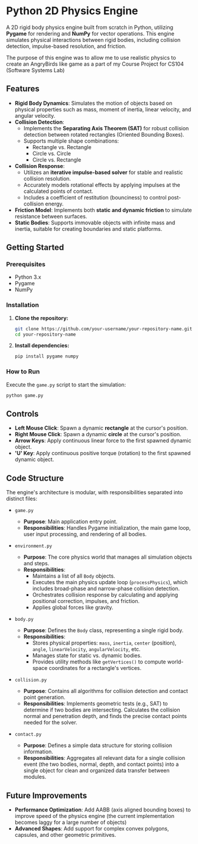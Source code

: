 
# Python 2D Physics Engine

A 2D rigid body physics engine built from scratch in Python, utilizing **Pygame** for rendering and **NumPy** for vector operations. This engine simulates physical interactions between rigid bodies, including collision detection, impulse-based resolution, and friction.

The purpose of this engine was to allow me to use realistic physics to create an AngryBirds like game as a part of my Course Project for CS104 (Software Systems Lab)

## Features

-   **Rigid Body Dynamics**: Simulates the motion of objects based on physical properties such as mass, moment of inertia, linear velocity, and angular velocity.
-   **Collision Detection**:
    -   Implements the **Separating Axis Theorem (SAT)** for robust collision detection between rotated rectangles (Oriented Bounding Boxes).
    -   Supports multiple shape combinations:
        -   Rectangle vs. Rectangle
        -   Circle vs. Circle
        -   Circle vs. Rectangle
-   **Collision Response**:
    -   Utilizes an **iterative impulse-based solver** for stable and realistic collision resolution.
    -   Accurately models rotational effects by applying impulses at the calculated points of contact.
    -   Includes a coefficient of restitution (bounciness) to control post-collision energy.
-   **Friction Model**: Implements both **static and dynamic friction** to simulate resistance between surfaces.
-   **Static Bodies**: Supports immovable objects with infinite mass and inertia, suitable for creating boundaries and static platforms.

## Getting Started

### Prerequisites

-   Python 3.x
-   Pygame
-   NumPy

### Installation

1.  **Clone the repository:**
    ```bash
    git clone https://github.com/your-username/your-repository-name.git
    cd your-repository-name
    ```

2.  **Install dependencies:**
    ```bash
    pip install pygame numpy
    ```

### How to Run

Execute the `game.py` script to start the simulation:

```bash
python game.py
```

## Controls

-   **Left Mouse Click**: Spawn a dynamic **rectangle** at the cursor's position.
-   **Right Mouse Click**: Spawn a dynamic **circle** at the cursor's position.
-   **Arrow Keys**: Apply continuous linear force to the first spawned dynamic object.
-   **'U' Key**: Apply continuous positive torque (rotation) to the first spawned dynamic object.

## Code Structure

The engine's architecture is modular, with responsibilities separated into distinct files:

-   `game.py`
    -   **Purpose**: Main application entry point.
    -   **Responsibilities**: Handles Pygame initialization, the main game loop, user input processing, and rendering of all bodies.

-   `environment.py`
    -   **Purpose**: The core physics world that manages all simulation objects and steps.
    -   **Responsibilities**:
        -   Maintains a list of all `Body` objects.
        -   Executes the main physics update loop (`processPhysics`), which includes broad-phase and narrow-phase collision detection.
        -   Orchestrates collision response by calculating and applying positional correction, impulses, and friction.
        -   Applies global forces like gravity.

-   `body.py`
    -   **Purpose**: Defines the `Body` class, representing a single rigid body.
    -   **Responsibilities**:
        -   Stores physical properties: `mass`, `inertia`, `center` (position), `angle`, `linearVelocity`, `angularVelocity`, etc.
        -   Manages state for static vs. dynamic bodies.
        -   Provides utility methods like `getVertices()` to compute world-space coordinates for a rectangle's vertices.

-   `collision.py`
    -   **Purpose**: Contains all algorithms for collision detection and contact point generation.
    -   **Responsibilities**: Implements geometric tests (e.g., SAT) to determine if two bodies are intersecting. Calculates the collision normal and penetration depth, and finds the precise contact points needed for the solver.

-   `contact.py`
    -   **Purpose**: Defines a simple data structure for storing collision information.
    -   **Responsibilities**: Aggregates all relevant data for a single collision event (the two bodies, normal, depth, and contact points) into a single object for clean and organized data transfer between modules.

## Future Improvements

-   **Performance Optimization**: Add AABB (axis aligned bounding boxes) to improve speed of the physics engine (the current implementation becomes laggy for a large number of objects)
-   **Advanced Shapes**: Add support for complex convex polygons, capsules, and other geometric primitives.
